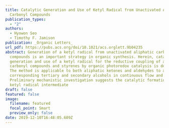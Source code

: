 ```yaml
---
title: Catalytic Generation and Use of Ketyl Radical from Unactivated Aliphatic
  Carbonyl Compounds
publication_types:
  - "2"
authors:
  - Hyowon Seo
  - Timothy F. Jamison
publication: _Organic Letters_
url_pdf: https://pubs.acs.org/doi/10.1021/acs.orglett.9b04235
abstract: Generation of a ketyl radical from unactivated aliphatic carbonyl
  compounds is an important strategy in organic synthesis. Herein, catalytic
  generation and use of a ketyl radical for the reductive coupling of aliphatic
  carbonyl compounds and styrenes by organic photoredox catalysis is described.
  The method is applicable to both aliphatic ketones and aldehydes to afford the
  corresponding tertiary and secondary alcohols in continuous flow and batch.
  Preliminary mechanistic investigation suggests the catalytic formation of a
  ketyl radical intermediate
draft: false
featured: false
image:
  filename: featured
  focal_point: Smart
  preview_only: false
date: 2019-12-10T16:48:05.609Z
---
```

